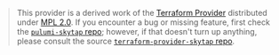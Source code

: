 > This provider is a derived work of the [Terraform Provider](https://github.com/terraform-providers/terraform-provider-skytap)
> distributed under [MPL 2.0](https://www.mozilla.org/en-US/MPL/2.0/). If you encounter a bug or missing feature,
> first check the [`pulumi-skytap` repo](/issues); however, if that doesn't turn up anything,
> please consult the source [`terraform-provider-skytap` repo](https://github.com/terraform-providers/terraform-provider-skytap/issues).
